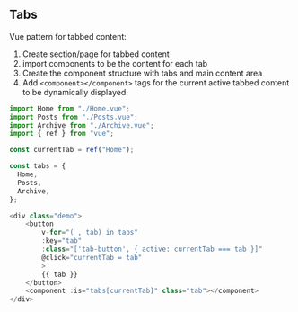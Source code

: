 ## Tabs

Vue pattern for tabbed content:

1. Create section/page for tabbed content
2. import components to be the content for each tab
3. Create the component structure with tabs and main content area
4. Add `<component></component>` tags for the current active tabbed content to be dynamically displayed

```js
import Home from "./Home.vue";
import Posts from "./Posts.vue";
import Archive from "./Archive.vue";
import { ref } from "vue";

const currentTab = ref("Home");

const tabs = {
  Home,
  Posts,
  Archive,
};
```

```js
<div class="demo">
    <button
        v-for="(_, tab) in tabs"
        :key="tab"
        :class="['tab-button', { active: currentTab === tab }]"
        @click="currentTab = tab"
        >
        {{ tab }}
    </button>
    <component :is="tabs[currentTab]" class="tab"></component>
</div>
```
